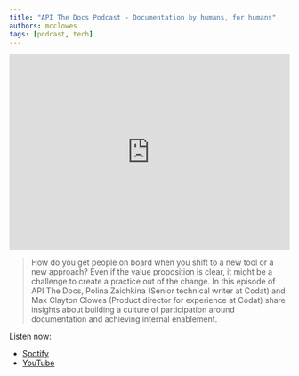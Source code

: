 ```yaml
---
title: "API The Docs Podcast - Documentation by humans, for humans"
authors: mcclowes
tags: [podcast, tech]
---
```


<iframe style={{borderRadius: '12px'}} src="https://open.spotify.com/embed/episode/1tTPuPgBZqr08ZSOSJ2nj4?utm_source=generator" width="100%" height="352" frameBorder="0" allowfullscreen="" allow="autoplay; clipboard-write; encrypted-media; fullscreen; picture-in-picture" loading="lazy"></iframe>

<!--truncate-->

>How do you get people on board when you shift to a new tool or a new approach? Even if the value proposition is clear, it might be a challenge to create a practice out of the change. 
>In this episode of API The Docs, Polina Zaichkina (Senior technical writer at Codat) and Max Clayton Clowes (Product director for experience at Codat) share insights about building a culture of participation around documentation and achieving internal enablement.

Listen now:
- [Spotify](https://open.spotify.com/episode/1tTPuPgBZqr08ZSOSJ2nj4?si=4f8d87f093e0448e)
- [YouTube](https://apithedocs.org/podcast/documentation-humans-humans-discussion-polina-zaichkina-and-max-clayton-clowes)